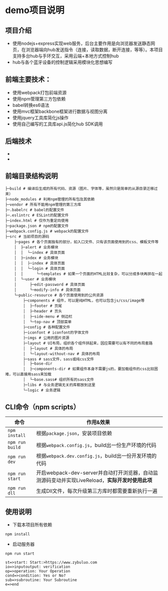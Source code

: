 #  demo项目说明
## 项目介绍
- 使用nodejs+express实现web服务，后台主要作用是向浏览器发送静态网页，在浏览器端向hub发送指令（连接，读取数据，断开连接，等等）。本项目支持多台hub与手环交互，采用云端+本地方式控制hub
-  hub与各个蓝牙设备的控制逻辑采用模块化思想编写
## 前端主要技术：
- 使用webpack打包前端资源
- 使用npm管理第三方包依赖
- babel转换es6语法
- 使用mvc框架backbone框架进行数据与视图分离
- 使用jquery工具库简化js操作
- 使用自己编写的工具库api.js简化hub SDK调用
##  后端技术
- 
- 


## 前端目录结构说明
```
├─build # 编译后生成的所有代码、资源（图片、字体等，虽然只是简单的从源目录迁移过来）
├─node_modules # 利用npm管理的所有包及其依赖
├─vendor # 所有不能用npm管理的第三方库
├─.babelrc # babel的配置文件
├─.eslintrc # ESLint的配置文件
├─index.html # 仅作为重定向使用
├─package.json # npm的配置文件
├─webpack.config.js # webpack的配置文件
├─src # 当前项目的源码
    ├─pages # 各个页面独有的部分，如入口文件、只有该页面使用到的css、模板文件等
    │  ├─alert # 业务模块
    │  │  └─index # 具体页面
    │  ├─index # 业务模块
    │  │  ├─index # 具体页面
    │  │  └─login # 具体页面
    │  │      └─templates # 如果一个页面的HTML比较复杂，可以分成多块再拼在一起
    │  └─user # 业务模块
    │      ├─edit-password # 具体页面
    │      └─modify-info # 具体页面
    └─public-resource # 各个页面使用到的公共资源
        ├─components # 组件，可以是纯HTML，也可以包含js/css/image等
        │  ├─footer # 页尾
        │  ├─header # 页头
        │  ├─side-menu # 侧边栏
        │  └─top-nav # 顶部菜单
        ├─config # 各种配置文件
        ├─iconfont # iconfont的字体文件
        ├─imgs # 公用的图片资源
        ├─layout # UI布局，组织各个组件拼起来，因应需要可以有不同的布局套路
        │  ├─layout # 具体的布局
        │  └─layout-without-nav # 具体的布局
        ├─sass # sass文件，sass或纯css文件
        │  ├─base-dir
        │  ├─components-dir # 如果组件本身不需要js的，要加载组件的css比较困难，可以直接用sass来加载
        │  └─base.sass# 组织所有的sass文件
        ├─libs # 与业务逻辑无关的库都放到这里
        └─logic # 业务逻辑
```
## CLI命令（npm scripts）
|命令|作用&效果|
|---------------- |---------------|
|`npm install`    |根据`package.json`，安装项目依赖 |
|`npm run build`  |根据`webpack.config.js`，build出一份生产环境的代码 |
| `npm run dev`   | 根据`webpack.dev.config.js`，build出一份开发环境的代码 |
| `npm run start` | 开启webpack-dev-server并自动打开浏览器，自动监测源码变动并实现LiveReload，**实际开发时使用此项** |
| `npm run dll`   | 生成Dll文件，每次升级第三方库时都需要重新执行一遍 |

## 使用说明
- 下载本项目所有依赖
```
npm install
```
- 启动服务器
```
npm run start
```
```flow
st=>start: Start:>https://www.zybuluo.com 
io=>inputoutput: verification
op=>operation: Your Operation
cond=>condition: Yes or No?
sub=>subroutine: Your Subroutine
e=>end
		